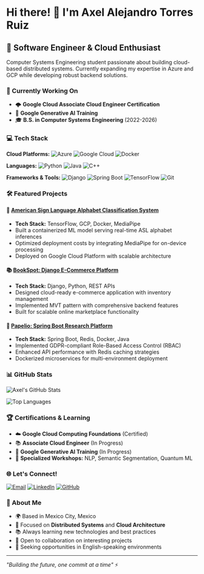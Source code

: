 # Hi there! 👋 I'm Axel Alejandro Torres Ruiz

## 🚀 Software Engineer & Cloud Enthusiast

Computer Systems Engineering student passionate about building cloud-based distributed systems. Currently expanding my expertise in Azure and GCP while developing robust backend solutions.

### 🎯 Currently Working On
- 🌩️ **Google Cloud Associate Cloud Engineer Certification**
- 🤖 **Google Generative AI Training**
- 🎓 **B.S. in Computer Systems Engineering** (2022-2026)

### 💻 Tech Stack

**Cloud Platforms:**
![Azure](https://img.shields.io/badge/Azure-0078D4?style=flat-square&logo=microsoft-azure&logoColor=white)
![Google Cloud](https://img.shields.io/badge/Google_Cloud-4285F4?style=flat-square&logo=google-cloud&logoColor=white)
![Docker](https://img.shields.io/badge/Docker-2496ED?style=flat-square&logo=docker&logoColor=white)

**Languages:**
![Python](https://img.shields.io/badge/Python-3776AB?style=flat-square&logo=python&logoColor=white)
![Java](https://img.shields.io/badge/Java-ED8B00?style=flat-square&logo=java&logoColor=white)
![C++](https://img.shields.io/badge/C++-00599C?style=flat-square&logo=c%2B%2B&logoColor=white)

**Frameworks & Tools:**
![Django](https://img.shields.io/badge/Django-092E20?style=flat-square&logo=django&logoColor=white)
![Spring Boot](https://img.shields.io/badge/Spring_Boot-6DB33F?style=flat-square&logo=spring-boot&logoColor=white)
![TensorFlow](https://img.shields.io/badge/TensorFlow-FF6F00?style=flat-square&logo=tensorflow&logoColor=white)
![Git](https://img.shields.io/badge/Git-F05032?style=flat-square&logo=git&logoColor=white)

### 🛠️ Featured Projects

#### 🤖 [American Sign Language Alphabet Classification System](https://github.com/AxlAleT)
- **Tech Stack:** TensorFlow, GCP, Docker, MediaPipe
- Built a containerized ML model serving real-time ASL alphabet inferences
- Optimized deployment costs by integrating MediaPipe for on-device processing
- Deployed on Google Cloud Platform with scalable architecture

#### 📚 [BookSpot: Django E-Commerce Platform](https://github.com/AxlAleT)
- **Tech Stack:** Django, Python, REST APIs
- Designed cloud-ready e-commerce application with inventory management
- Implemented MVT pattern with comprehensive backend features
- Built for scalable online marketplace functionality

#### 📖 [Papelio: Spring Boot Research Platform](https://github.com/AxlAleT)
- **Tech Stack:** Spring Boot, Redis, Docker, Java
- Implemented GDPR-compliant Role-Based Access Control (RBAC)
- Enhanced API performance with Redis caching strategies
- Dockerized microservices for multi-environment deployment

### 📊 GitHub Stats

![Axel's GitHub Stats](https://github-readme-stats.vercel.app/api?username=AxlAleT&show_icons=true&theme=radical&count_private=true)

![Top Languages](https://github-readme-stats.vercel.app/api/top-langs/?username=AxlAleT&layout=compact&theme=radical)

### 🏆 Certifications & Learning

- ☁️ **Google Cloud Computing Foundations** (Certified)
- 📚 **Associate Cloud Engineer** (In Progress)
- 🤖 **Google Generative AI Training** (In Progress)
- 🔬 **Specialized Workshops:** NLP, Semantic Segmentation, Quantum ML

### 🌐 Let's Connect!

[![Email](https://img.shields.io/badge/Email-axelalejt@gmail.com-red?style=flat-square&logo=gmail&logoColor=white)](mailto:axelalejt@gmail.com)
[![LinkedIn](https://img.shields.io/badge/LinkedIn-Connect-blue?style=flat-square&logo=linkedin&logoColor=white)](https://www.linkedin.com/in/axel-torres-a796b12b0)
[![GitHub](https://img.shields.io/badge/GitHub-Follow-black?style=flat-square&logo=github&logoColor=white)](https://github.com/AxlAleT)

### 🌟 About Me

- 🌍 Based in Mexico City, Mexico
- 🎯 Focused on **Distributed Systems** and **Cloud Architecture**
- 📚 Always learning new technologies and best practices
- 🤝 Open to collaboration on interesting projects
- 💼 Seeking opportunities in English-speaking environments

---

*"Building the future, one commit at a time"* ⚡
